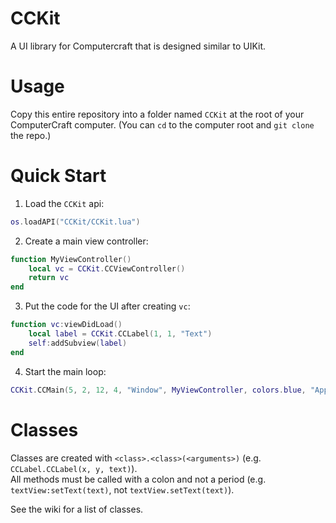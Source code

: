 # CCKit
A UI library for Computercraft that is designed similar to UIKit.

# Usage
Copy this entire repository into a folder named `CCKit` at the root of your ComputerCraft computer. (You can `cd` to the computer root and `git clone` the repo.)

# Quick Start
1. Load the `CCKit` api:
```lua
os.loadAPI("CCKit/CCKit.lua")
```
2. Create a main view controller:
```lua
function MyViewController()
    local vc = CCKit.CCViewController()
    return vc
end
```
3. Put the code for the UI after creating `vc`:
```lua
function vc:viewDidLoad()
    local label = CCKit.CCLabel(1, 1, "Text")
    self:addSubview(label)
end
```
4. Start the main loop:
```lua
CCKit.CCMain(5, 2, 12, 4, "Window", MyViewController, colors.blue, "Application")
```

# Classes
Classes are created with `<class>.<class>(<arguments>)` (e.g. `CCLabel.CCLabel(x, y, text)`).  
All methods must be called with a colon and not a period (e.g. `textView:setText(text)`, not `textView.setText(text)`).  
  
See the wiki for a list of classes.
